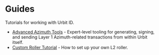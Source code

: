 # Guides

Tutorials for working with Urbit ID.

- [Advanced Azimuth Tools](advanced-azimuth-tools.md) - Expert-level tooling for generating, signing, and sending Layer 1 Azimuth-related transactions from within Urbit itself.
- [Custom Roller Tutorial](roller-tutorial.md) - How to set up your own L2 roller.
